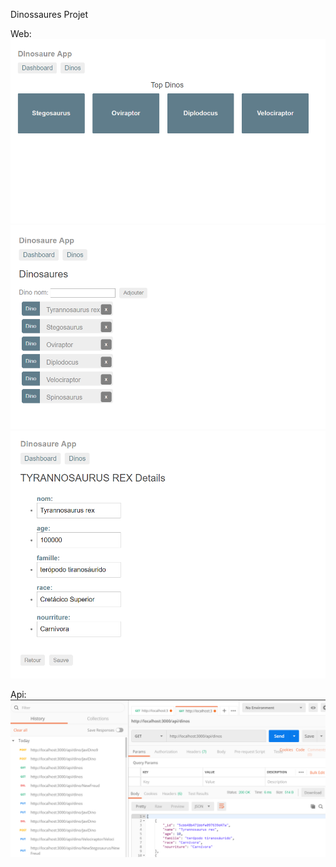 Dinossaures Projet

Web:
![Image 1](Screenshots/1.png)
![Image 2](Screenshots/2.png)
![Image 3](Screenshots/3.png)

Api:
![Image 4](Screenshots/4.png)


